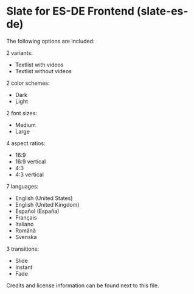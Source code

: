 # Slate for ES-DE Frontend (slate-es-de)

The following options are included:

2 variants:

- Textlist with videos
- Textlist without videos

2 color schemes:

- Dark
- Light

2 font sizes:

- Medium
- Large

4 aspect ratios:

- 16:9
- 16:9 vertical
- 4:3
- 4:3 vertical

7 languages:

- English (United States)
- English (United Kingdom)
- Español (España)
- Français
- Italiano
- Română
- Svenska

3 transitions:

- Slide
- Instant
- Fade

Credits and license information can be found next to this file.
